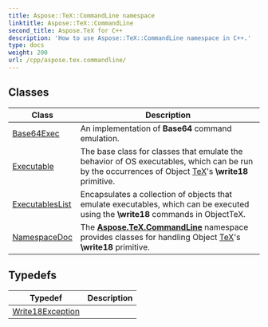 ```yaml
---
title: Aspose::TeX::CommandLine namespace
linktitle: Aspose::TeX::CommandLine
second_title: Aspose.TeX for C++
description: 'How to use Aspose::TeX::CommandLine namespace in C++.'
type: docs
weight: 200
url: /cpp/aspose.tex.commandline/
---
```




## Classes

| Class | Description |
| --- | --- |
| [Base64Exec](./base64exec/) | An implementation of **Base64** command emulation. |
| [Executable](./executable/) | The base class for classes that emulate the behavior of OS executables, which can be run by the occurrences of Object [TeX](../aspose.tex/)'s **\write18** primitive. |
| [ExecutablesList](./executableslist/) | Encapsulates a collection of objects that emulate executables, which can be executed using the **\write18** commands in ObjectTeX. |
| [NamespaceDoc](./namespacedoc/) | The **[Aspose.TeX.CommandLine](./)** namespace provides classes for handling Object [TeX](../aspose.tex/)'s **\write18** primitive. |
## Typedefs

| Typedef | Description |
| --- | --- |
| [Write18Exception](./write18exception/) |  |
